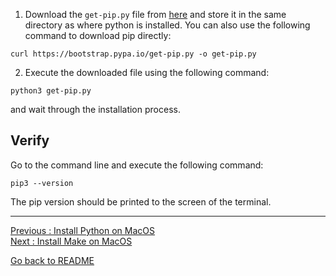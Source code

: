 1. Download the `get-pip.py` file from [here](https://bootstrap.pypa.io/get-pip.py) and store it in the same directory as where python is installed. You can also use the following command to download pip directly: 

`curl https://bootstrap.pypa.io/get-pip.py -o get-pip.py`  

2. Execute the downloaded file using the following command:   

`python3 get-pip.py`  

and wait through the installation process.  

## Verify
 
Go to the command line and execute the following command:  

`pip3 --version`  

The pip version should be printed to the screen of the terminal.  



___________________________

[Previous : Install Python on MacOS](https://github.com/HeatherAn/installations-instructions/blob/main/Install-Python-on-MacOS.md)  
[Next     : Install Make on MacOS](https://github.com/HeatherAn/installations-instructions/blob/main/Install-Make-on-MacOS.md)

[Go back to README](https://github.com/HeatherAn/installations-instructions/blob/main/README.md)
